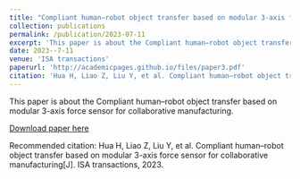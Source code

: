 ```yaml
---
title: "Compliant human–robot object transfer based on modular 3-axis force sensor for collaborative manufacturing"
collection: publications
permalink: /publication/2023-07-11
excerpt: 'This paper is about the Compliant human–robot object transfer based on modular 3-axis force sensor for collaborative manufacturing.'
date: 2023--7-11
venue: 'ISA transactions'
paperurl: 'http://academicpages.github.io/files/paper3.pdf'
citation: 'Hua H, Liao Z, Liu Y, et al. Compliant human–robot object transfer based on modular 3-axis force sensor for collaborative manufacturing[J]. ISA transactions, 2023.'
---
```

This paper is about the Compliant human–robot object transfer based on modular 3-axis force sensor for collaborative manufacturing.

[Download paper here](http://academicpages.github.io/files/paper3.pdf)

Recommended citation: Hua H, Liao Z, Liu Y, et al. Compliant human–robot object transfer based on modular 3-axis force sensor for collaborative manufacturing[J]. ISA transactions, 2023.